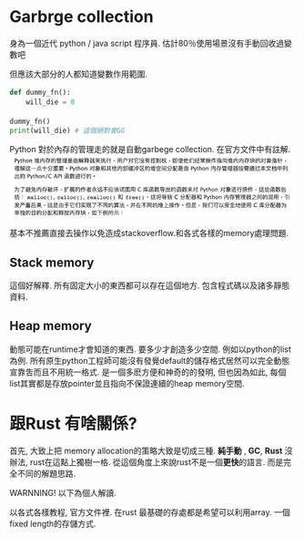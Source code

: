 # Garbrge collection

身為一個近代 python / java script 程序員. 
估計80％使用場景沒有手動回收過變數吧

但應該大部分的人都知道變數作用範圍.

```python
def dummy_fn():
    will_die = 0

dummy_fn()
print(will_die) # 這個絕對會GG
```
Python 對於內存的管理走的就是自動garbege collection. 在官方文件中有註解.
![不給玩](img.png)

基本不推薦直接去操作以免造成stackoverflow.和各式各樣的memory處理問題.



## Stack memory
這個好解釋. 所有固定大小的東西都可以存在這個地方. 包含程式碼以及諸多靜態資料.

## Heap memory
動態可能在runtime才會知道的東西. 要多少才創造多少空間. 例如以python的list為例. 
所有原生python工程師可能沒有發覺default的儲存格式居然可以完全動態宣靠吿而且不用統一格式. 是一個多麽方便和神奇的的發明, 但也因為如此, 每個list其實都是存放pointer並且指向不保證連續的heap memory空間.


# 跟Rust 有啥關係?
首先, 大致上把 memory allocation的策略大致是切成三種. **純手動** , **GC**, **Rust**
沒辦法, rust在這點上獨樹一格. 從這個角度上來說rust不是一個**更快**的語言. 而是完全不同的解題思路.

WARNNING! 以下為個人解讀.

以各式各樣教程, 官方文件裡. 在rust 最基礎的存處都是希望可以利用array. 一個fixed length的存儲方式. 
